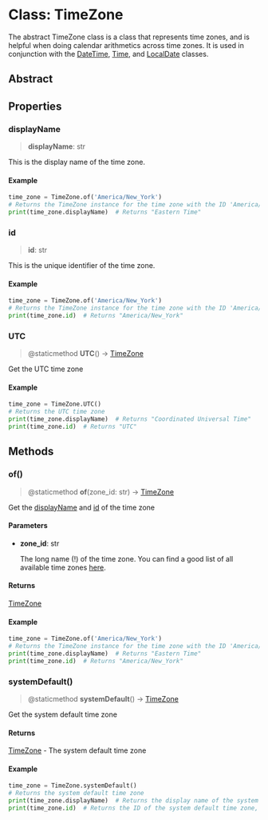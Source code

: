 # Class: TimeZone

The abstract TimeZone class is a class that represents time zones, and is helpful when doing calendar arithmetics across time zones.
It is used in conjunction with the [DateTime](DateTime.md), [Time](Time.md), and [LocalDate](LocalDate.md) classes.

## Abstract

## Properties

### displayName

> **displayName**: str

This is the display name of the time zone.

#### Example

```python
time_zone = TimeZone.of('America/New_York')
# Returns the TimeZone instance for the time zone with the ID 'America/New_York'
print(time_zone.displayName)  # Returns "Eastern Time"
```

### id

> **id**: str

This is the unique identifier of the time zone.

#### Example

```python
time_zone = TimeZone.of('America/New_York')
# Returns the TimeZone instance for the time zone with the ID 'America/New_York'
print(time_zone.id)  # Returns "America/New_York"
```

### UTC

> @staticmethod
> **UTC**() -> [TimeZone](TimeZone.md)

Get the UTC time zone

#### Example

```python
time_zone = TimeZone.UTC()
# Returns the UTC time zone
print(time_zone.displayName)  # Returns "Coordinated Universal Time"
print(time_zone.id)  # Returns "UTC"
```

## Methods

### of()

> @staticmethod
> **of**(zone_id: str) -> [TimeZone](TimeZone.md)

Get the [displayName](#displayname) and [id](#id) of the time zone

#### Parameters

- **zone_id**: str

  The long name (!) of the time zone. You can find a good list of all available time zones [here](https://howtodoinjava.com/java/date-time/supported-zone-ids-offsets/).

#### Returns

[TimeZone](TimeZone.md)

#### Example

```python
time_zone = TimeZone.of('America/New_York')
# Returns the TimeZone instance for the time zone with the ID 'America/New_York'
print(time_zone.displayName)  # Returns "Eastern Time"
print(time_zone.id)  # Returns "America/New_York"
```

### systemDefault()

> @staticmethod
> **systemDefault**() -> [TimeZone](TimeZone.md)

Get the system default time zone

#### Returns

[TimeZone](TimeZone.md) - The system default time zone

#### Example

```python
time_zone = TimeZone.systemDefault()
# Returns the system default time zone
print(time_zone.displayName)  # Returns the display name of the system default time zone, e.g. "Eastern Time"
print(time_zone.id)  # Returns the ID of the system default time zone, e.g. "America/New_York"
```
